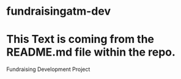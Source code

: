 # fundraisingatm-dev 
# This Text is coming from the README.md file within the repo.
Fundraising Development Project
